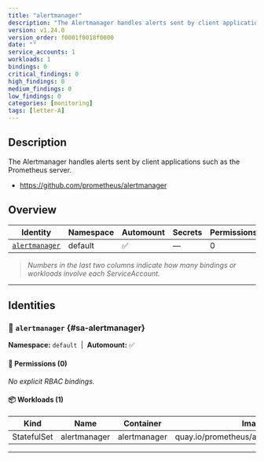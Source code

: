 ```yaml
---
title: "alertmanager"
description: "The Alertmanager handles alerts sent by client applications such as the Prometheus server."
version: v1.24.0
version_order: f0001f0018f0000
date: ""
service_accounts: 1
workloads: 1
bindings: 0
critical_findings: 0
high_findings: 0
medium_findings: 0
low_findings: 0
categories: [monitoring]
tags: [letter-A]
---
```


## Description

The Alertmanager handles alerts sent by client applications such as the Prometheus server.

- https://github.com/prometheus/alertmanager

## Overview

| Identity                           | Namespace | Automount | Secrets | Permissions | Workloads | Risk |
| ---------------------------------- | --------- | --------- | ------- | ----------- | --------- | ---- |
| [`alertmanager`](#sa-alertmanager) | default   | ✅        | —       | 0           | 1         | —    |

> _Numbers in the last two columns indicate how many bindings or workloads involve each ServiceAccount._

---

## Identities

### 🤖 `alertmanager` {#sa-alertmanager}

**Namespace:** `default`  |  **Automount:** ✅

#### 🔑 Permissions (0)

_No explicit RBAC bindings._

#### 📦 Workloads (1)

| Kind        | Name         | Container    | Image                                   |
| ----------- | ------------ | ------------ | --------------------------------------- |
| StatefulSet | alertmanager | alertmanager | quay.io/prometheus/alertmanager:v0.28.1 |

---
